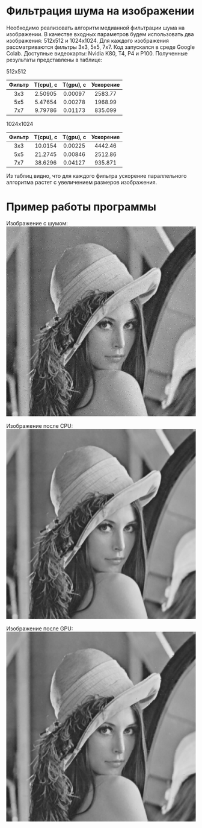 # Фильтрация шума на изображении

Необходимо реализовать алгоритм медианной фильтрации шума на изображении.
В качестве входных параметров будем использовать два изображения: 512х512 и 1024х1024.
Для каждого изображения рассматриваются фильтры 3х3, 5х5, 7х7.
Код запускался в среде Google Colab. Доступные видеокарты: Nvidia K80, T4, P4 и P100.
Полученные результаты представлены в таблице:

512x512

|Фильтр| T(cpu), c| T(gpu), c| Ускорение|
|:---:|:---:|:---:|:---:|
|3x3|2.50905|0.00097|2583.77|
|5x5|5.47654|0.00278|1968.99|
|7x7|9.79786|0.01173|835.099|

1024x1024

|Фильтр| T(cpu), c| T(gpu), c| Ускорение|
|:---:|:---:|:---:|:---:|
|3x3|10.0154|0.00225|4442.46|
|5x5|21.2745|0.00846|2512.86|
|7x7|38.6296|0.04127|935.871|

Из таблиц видно, что для каждого фильтра ускорение параллельного алгоритма растет с увеличением размеров изображения. 

# Пример работы программы

Изображение с шумом:
![alt text](ffile.bmp)

Изображение после CPU:
![alt text](After_cpu.bmp)

Изображение после GPU:
![alt text](After_gpu.bmp)
